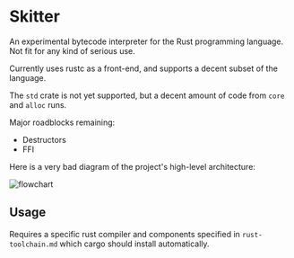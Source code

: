 # Skitter

An experimental bytecode interpreter for the Rust programming language. Not fit for any kind of serious use.

Currently uses rustc as a front-end, and supports a decent subset of the language.

The `std` crate is not yet supported, but a decent amount of code from `core` and `alloc` runs.

Major roadblocks remaining:
- Destructors
- FFI

Here is a very bad diagram of the project's high-level architecture:

![flowchart](http://tmp.bz/42d8WDmYISw.png)

## Usage

Requires a specific rust compiler and components specified in `rust-toolchain.md` which cargo should install automatically.
